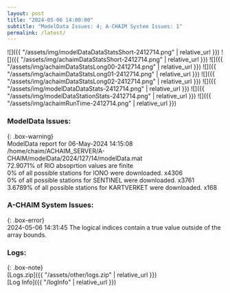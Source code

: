 ```yaml
---
layout: post
title: "2024-05-06 14:00:00"
subtitle: "ModelData Issues: 4; A-CHAIM System Issues: 1"
permalink: /latest/
---
```


![]({{ "/assets/img/modelDataDataStatsShort-2412714.png" | relative_url }})
![]({{ "/assets/img/achaimDataStatsShort-2412714.png" | relative_url }})
![]({{ "/assets/img/achaimDataStatsLong00-2412714.png" | relative_url }})
![]({{ "/assets/img/achaimDataStatsLong01-2412714.png" | relative_url }})
![]({{ "/assets/img/achaimDataStatsLong02-2412714.png" | relative_url }})
![]({{ "/assets/img/modelDataDataStats-2412714.png" | relative_url }})
![]({{ "/assets/img/modelDataStationStats-2412714.png" | relative_url }})
![]({{ "/assets/img/achaimRunTime-2412714.png" | relative_url }})


### ModelData Issues:  
  
{: .box-warning}  
 ModelData report for 06-May-2024 14:15:08   
 /home/chaim/ACHAIM_SERVER/A-CHAIM/modelData/2024/127/14/modelData.mat   
 72.9071% of RIO absoprtion values are finite   
 0% of all possible stations for IONO were downloaded. x4306   
 0% of all possible stations for SENTINEL were downloaded. x3761   
 3.6789% of all possible stations for KARTVERKET were downloaded. x168   
  
### A-CHAIM System Issues:  
  
{: .box-error}  
2024-05-06 14:31:45 The logical indices contain a true value outside of the array bounds.  

### Logs:  
  
{: .box-note}  
[Logs.zip]({{ "/assets/other/logs.zip" | relative_url }})  
[Log Info]({{ "/logInfo" | relative_url }})  
